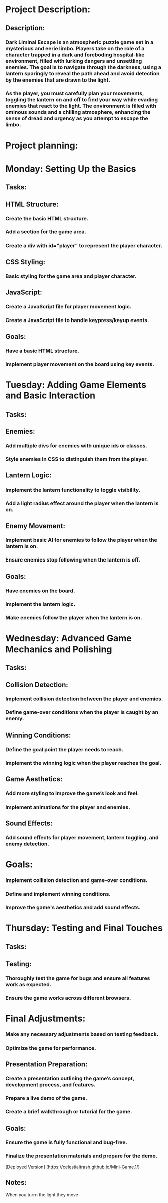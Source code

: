 <!-- # This is my Project
## This is a Subheading
### This is a subsubheading

if we want to add a piece of code.

```javascript
console.log("helloWorld")
``` -->



# Project Description:

## Description:

### Dark Liminal Escape is an atmospheric puzzle game set in a mysterious and eerie  limbo. Players take on the role of a character trapped in a dark and foreboding hospital-like environment, filled with lurking dangers and unsettling enemies. The goal is to navigate through the darkness, using a lantern sparingly to reveal the path ahead and avoid detection by the enemies that are drawn to the light.

### As the player, you must carefully plan your movements, toggling the lantern on and off to find your way while evading enemies that react to the light. The environment is filled with ominous sounds and a chilling atmosphere, enhancing the sense of dread and urgency as you attempt to escape the limbo.

# Project planning:

# Monday: Setting Up the Basics

## Tasks:




## HTML Structure:



### Create the basic HTML structure.

### Add a section for the game area.

### Create a div with id="player" to represent the player character.

## CSS Styling:



### Basic styling for the game area and player character.



## JavaScript:



### Create a JavaScript file for player movement logic.

### Create a JavaScript file to handle keypress/keyup events.

## Goals:



### Have a basic HTML structure.
### Implement player movement on the board using key events.


#  Tuesday: Adding Game Elements and Basic Interaction

## Tasks:

## Enemies:

### Add multiple divs for enemies with unique ids or classes.
### Style enemies in CSS to distinguish them from the player.

## Lantern Logic:

### Implement the lantern functionality to toggle visibility.
### Add a light radius effect around the player when the lantern is on.

## Enemy Movement:

### Implement basic AI for enemies to follow the player when the lantern is on.
### Ensure enemies stop following when the lantern is off.

## Goals:

### Have enemies on the board.
### Implement the lantern logic.
### Make enemies follow the player when the lantern is on.


# Wednesday: Advanced Game Mechanics and Polishing

## Tasks:

## Collision Detection:

### Implement collision detection between the player and enemies.
### Define game-over conditions when the player is caught by an enemy.

## Winning Conditions:

### Define the goal point the player needs to reach.
### Implement the winning logic when the player reaches the goal.

##  Game Aesthetics:

### Add more styling to improve the game’s look and feel.
### Implement animations for the player and enemies.

## Sound Effects:

### Add sound effects for player movement, lantern toggling, and enemy detection.

# Goals:

### Implement collision detection and game-over conditions.
### Define and implement winning conditions.
### Improve the game's aesthetics and add sound effects.

# Thursday: Testing and Final Touches

## Tasks:

## Testing:

### Thoroughly test the game for bugs and ensure all features work as expected.
### Ensure the game works across different browsers.

# Final Adjustments:

### Make any necessary adjustments based on testing feedback.
### Optimize the game for performance.

## Presentation Preparation:

### Create a presentation outlining the game’s concept, development process, and features.
### Prepare a live demo of the game.
### Create a brief walkthrough or tutorial for the game.

## Goals:

### Ensure the game is fully functional and bug-free.
### Finalize the presentation materials and prepare for the demo.




[Deployed Version] (https://celestialtrash.github.io/Mini-Game.1/)










## Notes:

When you turrn the light they move

